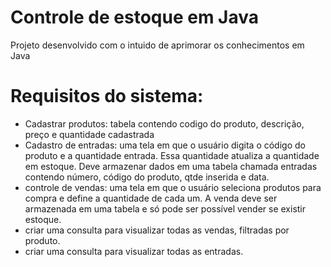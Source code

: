 # Controle de estoque em Java

Projeto desenvolvido com o intuido de aprimorar os conhecimentos em Java

# Requisitos do sistema:

- Cadastrar produtos: tabela contendo codigo do produto, descrição, preço e quantidade cadastrada
- Cadastro de entradas: uma tela em que o usuário digita o código do produto e a quantidade entrada. Essa quantidade atualiza a quantidade em estoque. Deve armazenar dados em uma tabela chamada entradas contendo número, código do produto, qtde inserida e data.
- controle de vendas: uma tela em que o usuário seleciona produtos para compra e define a quantidade de cada um. A venda deve ser armazenada em uma tabela e só pode ser possível vender se existir estoque.
- criar uma consulta para visualizar todas as vendas, filtradas por produto.
- criar uma consulta para visualizar todas as entradas.
